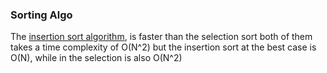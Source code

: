 ### Sorting Algo

The [insertion sort algorithm](https://github.com/abdullahazmy/Algorithms/blob/main/sorting-algo/insertion_sort.cpp), is faster than the selection sort
  both of them takes a time complexity of O(N^2) but the insertion sort at the best case is O(N), while in the selection is also O(N^2)
